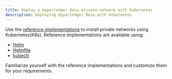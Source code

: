 ```yaml
---
title: Deploy a Hyperledger Besu private network with Kubernetes
description: Deploying Hyperledger Besu with Kubernetes
---
```


Use the [reference implementations](https://github.com/PegaSysEng/besu-kubernetes) to install
private networks using Kubernetes(K8s). Reference implementations are available using:

* [Helm](https://github.com/PegaSysEng/besu-kubernetes/tree/master/helm)
* [Helmfile]
* [kubectl](https://github.com/PegaSysEng/besu-kubernetes/tree/master/kubectl).

Familiarize yourself with the reference implementations and customize them for your requirements.

<!-- Links -->
[Helmfile]: https://github.com/PegaSysEng/besu-kubernetes/tree/master/helmfile/private-network-ibft-automated
